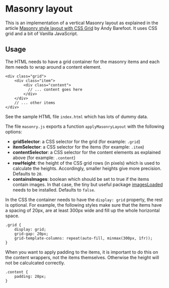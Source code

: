 # Masonry layout

This is an implementation of a vertical Masonry layout as explained in the article [Masonry style layout with CSS Grid](https://medium.com/@andybarefoot/a-masonry-style-layout-using-css-grid-8c663d355ebb) by Andy Barefoot. It uses CSS grid and a bit of Vanilla JavaScript.

## Usage

The HTML needs to have a grid container for the masonry items and each item needs to wrap around a content element.

```
<div class="grid">
    <div class="item">
        <div class="content">
          // ... content goes here
        </div>
    </div>
    // ... other items
</div>
```

See the sample HTML file `index.html` which has lots of dummy data.
 
The file `masonry.js` exports a function `applyMasonryLayout` with the following options:

- **gridSelector**: a CSS selector for the grid (for example: `.grid`)
- **itemSelector**: a CSS selector for the items (for example: `.item`)
- **contentSelector**: a CSS selector for the content elements as explained above (for example: `.content`)
- **rowHeight**: the height of the CSS grid rows (in pixels) which is used to calculate the heights. Accordingly, smaller heights give more precision. Defaults to `20`.
- **containsImages**: boolean which should be set to true if the items contain images. In that case, the tiny but useful package [imagesLoaded](https://imagesloaded.desandro.com/) needs to be installed. Defaults to `false`.

In the CSS the container needs to have the `display: grid` property, the rest is optional. For example, the following styles make sure that the items have a spacing of 20px, are at least 300px wide and fill up the whole horizontal space.

```
.grid {
    display: grid;
    grid-gap: 20px;
    grid-template-columns: repeat(auto-fill, minmax(300px, 1fr));
}
```

When you want to apply padding to the items, it is important to do this on the content wrappers, not the items themselves. Otherwise the height will not be calculcated correctly.

```
.content {
    padding: 20px;
}
```